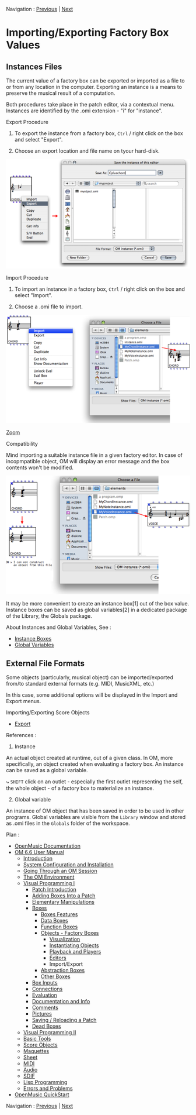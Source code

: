 
Navigation : [Previous](3-Editors "page précédente\(Editors\)") |
[Next](AbsBoxesIntro "Next\(Abstraction Boxes\)")

# Importing/Exporting Factory Box Values

## Instances Files

The current value of a factory box can be exported or imported as a file to or
from any location in the computer. Exporting an instance is a means to
preserve the musical result of a computation.

Both procedures take place in the patch editor, via a contextual menu.
Instances are identified by the .omi extension - "i" for "instance".

Export Procedure

  1. To export the instance from a factory box, `Ctrl` / right click on the box and select "Export".

  2. Choose an export location and file name on tyour hard-disk.

[![](../res/exportinstance_1.png)](../res/exportinstance.png "Cliquez pour
agrandir")

Import Procedure

  1. To import an instance in a factory box, `Ctrl` / right click on the box and select "Import".

  2. Choose a .omi file to import.

![](../res/impchordtochord_scr.png)

[Zoom](../res/impchordtochord_scr_1.png "Zoom \(nouvelle fenêtre\)")

Compatibility

Mind importing a suitable instance file in a given factory editor. In case of
incopmpatible object, OM will display an error message and the box contents
won't be modified.

![](../res/imoportvoicetochors1_scr.png)

It may be more convenient to create an instance box[1] out of the box value.
Instance boxes can be saved as global variables[2] in a dedicated package of
the Library, the Globals package.

About Instances and Global Variables, See :

  * [Instance Boxes](InstanceBoxes)
  * [Global Variables](GlobalVariables)

## External File Formats

Some objects (particularly, musical object) can be imported/exported from/to
standard external formats (e.g. MIDI, MusicXML, etc.)

In this case, some additional options will be displayed in the Import and
Export menus.

Importing/Exporting Score Objects

  * [Export](Export)

References :

  1. Instance

An actual object created at runtime, out of a given class. In OM, more
specifically, an object created when evaluating a factory box. An instance can
be saved as a global variable.

⤷ `SHIFT` click on an outlet - especially the first outlet representing the
self, the whole object - of a factory box to materialize an instance.

  2. Global variable

An instance of OM object that has been saved in order to be used in other
programs. Global variables are visible from the `Library` window and stored as
.omi files in the `Globals` folder of the workspace.

Plan :

  * [OpenMusic Documentation](OM-Documentation)
  * [OM 6.6 User Manual](OM-User-Manual)
    * [Introduction](00-Sommaire)
    * [System Configuration and Installation](Installation)
    * [Going Through an OM Session](Goingthrough)
    * [The OM Environment](Environment)
    * [Visual Programming I](BasicVisualProgramming)
      * [Patch Introduction](ProgrammingIntro)
      * [Adding Boxes Into a Patch](AddingBoxes)
      * [Elementary Manipulations](ElementaryManips)
      * [Boxes](Boxes)
        * [Boxes Features](GraphicFeatures)
        * [Data Boxes](DataBox)
        * [Function Boxes](FunctionBoxes)
        * [Objects - Factory Boxes](FactoryBoxes)
          * [Visualization](1-Visualization)
          * [Instantiating Objects](2-Instanciation)
          * [Playback and Players](1-Play)
          * [Editors](3-Editors)
          * Import/Export
        * [Abstraction Boxes](AbsBoxesIntro)
        * [Other Boxes](OtherBoxes)
      * [Box Inputs](BoxInputs)
      * [Connections](Connections)
      * [Evaluation](Evaluation)
      * [Documentation and Info](DocAndInfo)
      * [Comments](Comments)
      * [Pictures](Pictures)
      * [Saving / Reloading a Patch](SavingPatch)
      * [Dead Boxes](DeadBox)
    * [Visual Programming II](AdvancedVisualProgramming)
    * [Basic Tools](BasicObjects)
    * [Score Objects](ScoreObjects)
    * [Maquettes](Maquettes)
    * [Sheet](Sheet)
    * [MIDI](MIDI)
    * [Audio](Audio)
    * [SDIF](SDIF)
    * [Lisp Programming](Lisp)
    * [Errors and Problems](errors)
  * [OpenMusic QuickStart](QuickStart-Chapters)

Navigation : [Previous](3-Editors "page précédente\(Editors\)") |
[Next](AbsBoxesIntro "Next\(Abstraction Boxes\)")

